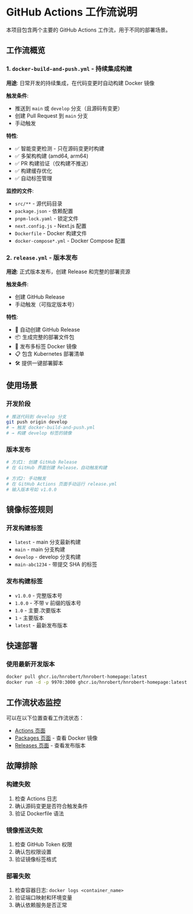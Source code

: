 # GitHub Actions 工作流说明

本项目包含两个主要的 GitHub Actions 工作流，用于不同的部署场景。

## 工作流概览

### 1. `docker-build-and-push.yml` - 持续集成构建

**用途**: 日常开发的持续集成，在代码变更时自动构建 Docker 镜像

**触发条件**:

- 推送到 `main` 或 `develop` 分支（且源码有变更）
- 创建 Pull Request 到 `main` 分支
- 手动触发

**特性**:

- ✅ 智能变更检测 - 只在源码变更时构建
- ✅ 多架构构建 (amd64, arm64)
- ✅ PR 构建验证（仅构建不推送）
- ✅ 构建缓存优化
- ✅ 自动标签管理

**监控的文件**:

- `src/**` - 源代码目录
- `package.json` - 依赖配置
- `pnpm-lock.yaml` - 锁定文件
- `next.config.js` - Next.js 配置
- `Dockerfile` - Docker 构建文件
- `docker-compose*.yml` - Docker Compose 配置

### 2. `release.yml` - 版本发布

**用途**: 正式版本发布，创建 Release 和完整的部署资源

**触发条件**:

- 创建 GitHub Release
- 手动触发（可指定版本号）

**特性**:

- 🚀 自动创建 GitHub Release
- 📦 生成完整的部署文件包
- 🐳 发布多标签 Docker 镜像
- 📋 包含 Kubernetes 部署清单
- 🛠️ 提供一键部署脚本

## 使用场景

### 开发阶段

```bash
# 推送代码到 develop 分支
git push origin develop
# → 触发 docker-build-and-push.yml
# → 构建 develop 标签的镜像
```

### 版本发布

```bash
# 方式1: 创建 GitHub Release
# 在 GitHub 界面创建 Release，自动触发构建

# 方式2: 手动触发
# 在 GitHub Actions 页面手动运行 release.yml
# 输入版本号如 v1.0.0
```

## 镜像标签规则

### 开发构建标签

- `latest` - main 分支最新构建
- `main` - main 分支构建
- `develop` - develop 分支构建
- `main-abc1234` - 带提交 SHA 的标签

### 发布构建标签

- `v1.0.0` - 完整版本号
- `1.0.0` - 不带 v 前缀的版本号
- `1.0` - 主要.次要版本
- `1` - 主要版本
- `latest` - 最新发布版本

## 快速部署

### 使用最新开发版本

```bash
docker pull ghcr.io/hnrobert/hnrobert-homepage:latest
docker run -d -p 9970:3000 ghcr.io/hnrobert/hnrobert-homepage:latest
```

## 工作流状态监控

可以在以下位置查看工作流状态：

- [Actions 页面](../../actions)
- [Packages 页面](../../packages) - 查看 Docker 镜像
- [Releases 页面](../../releases) - 查看发布版本

## 故障排除

### 构建失败

1. 检查 Actions 日志
2. 确认源码变更是否符合触发条件
3. 验证 Dockerfile 语法

### 镜像推送失败

1. 检查 GitHub Token 权限
2. 确认包权限设置
3. 验证镜像标签格式

### 部署失败

1. 检查容器日志: `docker logs <container_name>`
2. 验证端口映射和环境变量
3. 确认依赖服务是否正常
